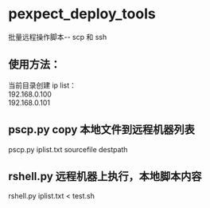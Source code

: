 pexpect_deploy_tools
====================

批量远程操作脚本-- scp 和 ssh 


使用方法：
---------
当前目录创建 ip list：  
192.168.0.100  
192.168.0.101  

pscp.py copy 本地文件到远程机器列表
-----------------------------------
pscp.py iplist.txt sourcefile destpath

rshell.py 远程机器上执行，本地脚本内容
--------------------------------------
rshell.py iplist.txt < test.sh



